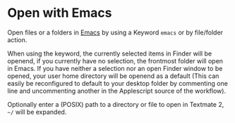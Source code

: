 Open with Emacs
===
Open files or a folders in [Emacs](http://emacsformacosx.com) by using a Keyword `emacs` or by file/folder action.

When using the keyword, the currently selected items in Finder will be openend, if you currently have no selection, the frontmost folder will open in Emacs. If you have neither a selection nor an open Finder window to be opened, your user home directory will be openend as a default (This can easily be reconfigured to default to your desktop folder by commenting one line and uncommenting another in the Applescript source of the workflow).

Optionally enter a (POSIX) path to a directory or file to open in Textmate 2, `~/` will be expanded.
